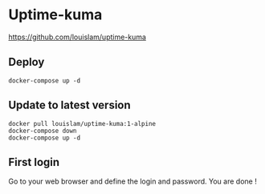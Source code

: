 # Uptime-kuma

https://github.com/louislam/uptime-kuma

## Deploy

```
docker-compose up -d
```

## Update to latest version

```
docker pull louislam/uptime-kuma:1-alpine
docker-compose down
docker-compose up -d
```

## First login

Go to your web browser and define the login and password.
You are done !

